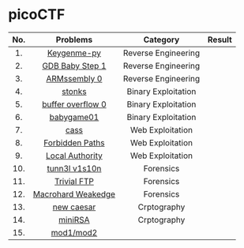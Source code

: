 # picoCTF




|No.|Problems|Category|Result|
|:-:|:------:|:------:|:-----:|
|1. |[Keygenme-py](https://github.com/sapphire-clouds/picoCTF/blob/main/Keygenme-py.md)|Reverse Engineering||
|2. |[GDB Baby Step 1](https://github.com/sapphire-clouds/picoCTF/blob/main/Write-ups/GDB%20Baby%20Step%201.md)|Reverse Engineering||
|3. |[ARMssembly 0](https://github.com/sapphire-clouds/picoCTF/blob/main/Write-ups/ARMssembly%200.md)|Reverse Engineering| |
|4. |[stonks](https://github.com/sapphire-clouds/picoCTF/blob/main/Write-ups/stonks)|Binary Exploitation| |
|5. |[buffer overflow 0](https://github.com/sapphire-clouds/picoCTF/blob/main/Write-ups/buffer%20overflow%200)|Binary Exploitation| |
|6. |[babygame01](https://github.com/sapphire-clouds/picoCTF/blob/main/Write-ups/babygame01)|Binary Exploitation| |
|7. |[cass](https://github.com/sapphire-clouds/picoCTF/blob/main/Write-ups/cass)|Web Exploitation| |
|8. |[Forbidden Paths](https://github.com/sapphire-clouds/picoCTF/blob/main/Write-ups/Forbidden%20Paths)|Web Exploitation| |
|9. |[Local Authority](https://github.com/sapphire-clouds/picoCTF/blob/main/Write-ups/Local%20Authority)|Web Exploitation| |
|10.|[tunn3l v1s10n](https://github.com/sapphire-clouds/picoCTF/blob/main/Write-ups/tunn3l%20v1s10n)|Forensics| |
|11.|[Trivial FTP](https://github.com/sapphire-clouds/picoCTF/blob/main/Write-ups/Trivial%20FTP)|Forensics| |
|12.|[Macrohard Weakedge](https://github.com/sapphire-clouds/picoCTF/blob/main/Write-ups/Macrohard%20Weakedge)|Forensics| |
|13.|[new caesar](https://github.com/sapphire-clouds/picoCTF/blob/main/Write-ups/new%20caesar)|Crptography| |
|14.|[miniRSA](https://github.com/sapphire-clouds/picoCTF/blob/main/Write-ups/miniRSA)|Crptography| |
|15.|[mod1/mod2](https://github.com/sapphire-clouds/picoCTF/blob/main/Write-ups/mod1mod2)| |
